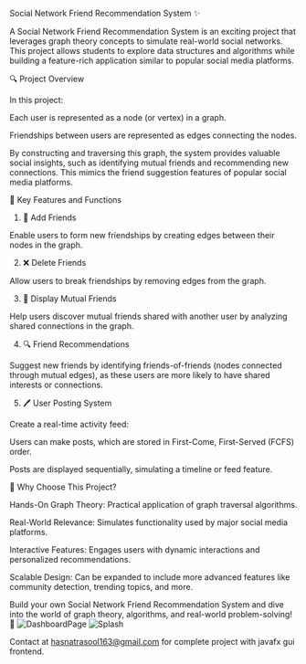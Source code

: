 Social Network Friend Recommendation System ✨

A Social Network Friend Recommendation System is an exciting project that leverages graph theory concepts to simulate real-world social networks. This project allows students to explore data structures and algorithms while building a feature-rich application similar to popular social media platforms.

🔍 Project Overview

In this project:

Each user is represented as a node (or vertex) in a graph.

Friendships between users are represented as edges connecting the nodes.

By constructing and traversing this graph, the system provides valuable social insights, such as identifying mutual friends and recommending new connections. This mimics the friend suggestion features of popular social media platforms.

🔧 Key Features and Functions

1. 🧩 Add Friends

Enable users to form new friendships by creating edges between their nodes in the graph.

2. ❌ Delete Friends

Allow users to break friendships by removing edges from the graph.

3. 🧳 Display Mutual Friends

Help users discover mutual friends shared with another user by analyzing shared connections in the graph.

4. 🔍 Friend Recommendations

Suggest new friends by identifying friends-of-friends (nodes connected through mutual edges), as these users are more likely to have shared interests or connections.

5. 🖊️ User Posting System

Create a real-time activity feed:

Users can make posts, which are stored in First-Come, First-Served (FCFS) order.

Posts are displayed sequentially, simulating a timeline or feed feature.

🌟 Why Choose This Project?

Hands-On Graph Theory: Practical application of graph traversal algorithms.

Real-World Relevance: Simulates functionality used by major social media platforms.

Interactive Features: Engages users with dynamic interactions and personalized recommendations.

Scalable Design: Can be expanded to include more advanced features like community detection, trending topics, and more.

Build your own Social Network Friend Recommendation System and dive into the world of graph theory, algorithms, and real-world problem-solving! 🚀
![DashboardPage](https://github.com/user-attachments/assets/5cf3989b-4808-452d-afc3-476860c5cd3b)
![Splash](https://github.com/user-attachments/assets/b81f3323-43a5-4581-aca2-b6dfad395b04)


Contact at hasnatrasool163@gmail.com for complete project with javafx gui frontend.
